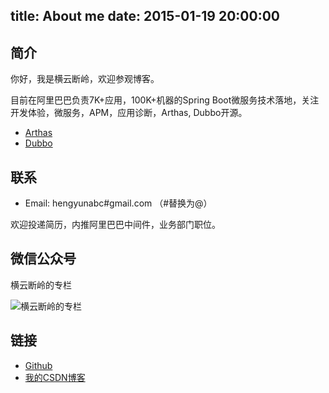  
title: About me
date: 2015-01-19 20:00:00
---

## 简介

你好，我是横云断岭，欢迎参观博客。

目前在阿里巴巴负责7K+应用，100K+机器的Spring Boot微服务技术落地，关注开发体验，微服务，APM，应用诊断，Arthas, Dubbo开源。

* [Arthas](https://github.com/alibaba/arthas)
* [Dubbo](https://github.com/apache/incubator-dubbo)


## 联系
* Email: hengyunabc#gmail.com （#替换为@）

欢迎投递简历，内推阿里巴巴中间件，业务部门职位。

## 微信公众号

横云断岭的专栏

![横云断岭的专栏](/img/qrcode_gongzhonghao.jpg)

## 链接

* [Github](https://github.com/hengyunabc)
* [我的CSDN博客](http://blog.csdn.net/hengyunabc)
